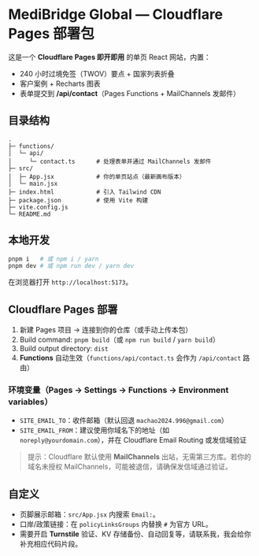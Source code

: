 # MediBridge Global — Cloudflare Pages 部署包

这是一个 **Cloudflare Pages 即开即用** 的单页 React 网站，内置：
- 240 小时过境免签（TWOV）要点 + 国家列表折叠
- 客户案例 + Recharts 图表
- 表单提交到 **/api/contact**（Pages Functions + MailChannels 发邮件）

## 目录结构
```
.
├─ functions/
│  └─ api/
│     └─ contact.ts      # 处理表单并通过 MailChannels 发邮件
├─ src/
│  ├─ App.jsx            # 你的单页站点（最新画布版本）
│  └─ main.jsx
├─ index.html            # 引入 Tailwind CDN
├─ package.json          # 使用 Vite 构建
├─ vite.config.js
└─ README.md
```

## 本地开发
```bash
pnpm i   # 或 npm i / yarn
pnpm dev # 或 npm run dev / yarn dev
```
在浏览器打开 `http://localhost:5173`。

## Cloudflare Pages 部署
1. 新建 Pages 项目 → 连接到你的仓库（或手动上传本包）
2. Build command: `pnpm build`（或 `npm run build` / `yarn build`）
3. Build output directory: `dist`
4. **Functions** 自动生效（`functions/api/contact.ts` 会作为 `/api/contact` 路由）

### 环境变量（Pages → Settings → Functions → Environment variables）
- `SITE_EMAIL_TO`：收件邮箱（默认回退 `machao2024.996@gmail.com`）
- `SITE_EMAIL_FROM`：建议使用你域名下的地址（如 `noreply@yourdomain.com`），并在 Cloudflare Email Routing 或发信域验证

> 提示：Cloudflare 默认使用 **MailChannels** 出站，无需第三方库。若你的域名未授权 MailChannels，可能被退信，请确保发信域通过验证。

## 自定义
- 页脚展示邮箱：`src/App.jsx` 内搜索 `Email:`。
- 口岸/政策链接：在 `policyLinksGroups` 内替换 `#` 为官方 URL。
- 需要开启 **Turnstile** 验证、KV 存储备份、自动回复等，请联系我，我会给你补充相应代码片段。
